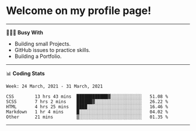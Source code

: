 # Welcome on my profile page!
<!-- print(("dralla"[::-1]+"s").capitalize()) -->

---
👨🏻‍💻 **Busy With**
* Building small Projects.
* GitHub issues to practice skills.
* Building a Portfolio.

---
📊 **Coding Stats**
<!--START_SECTION:waka-->
```text
Week: 24 March, 2021 - 31 March, 2021

CSS        13 hrs 43 mins  ████████████▓░░░░░░░░░░░░   51.08 % 
SCSS       7 hrs 2 mins    ██████▓░░░░░░░░░░░░░░░░░░   26.22 % 
HTML       4 hrs 25 mins   ████░░░░░░░░░░░░░░░░░░░░░   16.46 % 
Markdown   1 hr 4 mins     █░░░░░░░░░░░░░░░░░░░░░░░░   04.02 % 
Other      21 mins         ▒░░░░░░░░░░░░░░░░░░░░░░░░   01.35 % 
```
<!--END_SECTION:waka-->

---

